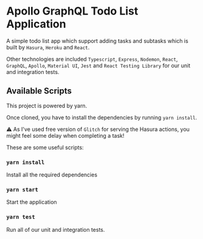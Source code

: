 # Apollo GraphQL Todo List Application

A simple todo list app which support adding tasks and subtasks which is built by `Hasura`, `Heroku` and `React`.

Other technologies are included `Typescript`, `Express`, `Nodemon`, `React`, `GraphQL`, `Apollo`, `Material UI`, `Jest` and `React Testing Library` for our unit and integration tests.


## Available Scripts

This project is powered by yarn.

Once cloned, you have to install the dependencies by running `yarn install`.

⚠️ As I've used free version of `Glitch` for serving the Hasura actions, you might feel some delay when completing a task! 

These are some useful scripts:


### `yarn install`

Install all the required dependencies


### `yarn start`

Start the application


### `yarn test`

Run all of our unit and integration tests.
